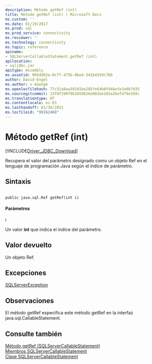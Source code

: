 ```yaml
---
description: Método getRef (int)
title: Método getRef (int) | Microsoft Docs
ms.custom: ''
ms.date: 01/19/2017
ms.prod: sql
ms.prod_service: connectivity
ms.reviewer: ''
ms.technology: connectivity
ms.topic: reference
apiname:
- SQLServerCallableStatement.getRef (int)
apilocation:
- sqljdbc.jar
apitype: Assembly
ms.assetid: 905dd02a-0c7f-475b-8be4-341b4359c766
author: David-Engel
ms.author: v-daenge
ms.openlocfilehash: 77c51a8aa391d1be285fe64b8fd4bafe3a9b7d35
ms.sourcegitcommit: 33f0f190f962059826e002be165a2bef4f9e350c
ms.translationtype: HT
ms.contentlocale: es-ES
ms.lasthandoff: 01/30/2021
ms.locfileid: "99162468"
---
```

# <a name="getref-method-int"></a>Método getRef (int)
[!INCLUDE[Driver_JDBC_Download](../../../includes/driver_jdbc_download.md)]

  Recupera el valor del parámetro designado como un objeto Ref en el lenguaje de programación Java según el índice de parámetro.  
  
## <a name="syntax"></a>Sintaxis  
  
```  
  
public java.sql.Ref getRef(int i)  
```  
  
#### <a name="parameters"></a>Parámetros  
 *i*  
  
 Un valor **int** que indica el índice del parámetro.  
  
## <a name="return-value"></a>Valor devuelto  
 Un objeto Ref.  
  
## <a name="exceptions"></a>Excepciones  
 [SQLServerException](../../../connect/jdbc/reference/sqlserverexception-class.md)  
  
## <a name="remarks"></a>Observaciones  
 El método getRef especifica este método getRef en la interfaz java.sql.CallableStatement.  
  
## <a name="see-also"></a>Consulte también  
 [Método getRef &#40;SQLServerCallableStatement&#41;](../../../connect/jdbc/reference/getref-method-sqlservercallablestatement.md)   
 [Miembros SQLServerCallableStatement](../../../connect/jdbc/reference/sqlservercallablestatement-members.md)   
 [Clase SQLServerCallableStatement](../../../connect/jdbc/reference/sqlservercallablestatement-class.md)  
  
  
